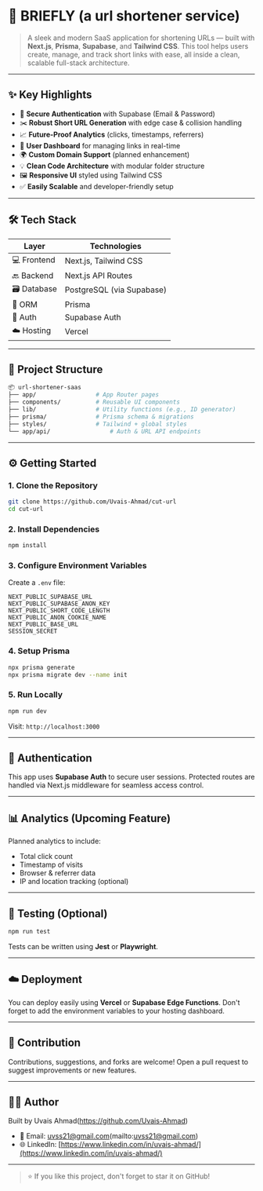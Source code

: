 # 🚀 BRIEFLY (a url shortener service)

> A sleek and modern SaaS application for shortening URLs — built with **Next.js**, **Prisma**, **Supabase**, and **Tailwind CSS**. This tool helps users create, manage, and track short links with ease, all inside a clean, scalable full-stack architecture.

---

## ✨ Key Highlights

* 🔐 **Secure Authentication** with Supabase (Email & Password)
* ✂️ **Robust Short URL Generation** with edge case & collision handling
* 📈 **Future-Proof Analytics** (clicks, timestamps, referrers)
* 🧾 **User Dashboard** for managing links in real-time
* 🌍 **Custom Domain Support** (planned enhancement)
* 💡 **Clean Code Architecture** with modular folder structure
* 🖼️ **Responsive UI** styled using Tailwind CSS
* ✅ **Easily Scalable** and developer-friendly setup

---

## 🛠 Tech Stack

| Layer       | Technologies                |
| ----------- | --------------------------- |
| 💻 Frontend | Next.js, Tailwind CSS       |
| 🔙 Backend  | Next.js API Routes          |
| 🗃 Database | PostgreSQL (via Supabase)   |
| 🔄 ORM      | Prisma                      |
| 🔐 Auth     | Supabase Auth               |
| ☁️ Hosting  | Vercel           |

---

## 🧩 Project Structure

```bash
📦 url-shortener-saas
├── app/                 # App Router pages
├── components/          # Reusable UI components
├── lib/                 # Utility functions (e.g., ID generator)
├── prisma/              # Prisma schema & migrations
├── styles/              # Tailwind + global styles
└── app/api/                 # Auth & URL API endpoints
```

---

## ⚙️ Getting Started

### 1. Clone the Repository

```bash
git clone https://github.com/Uvais-Ahmad/cut-url
cd cut-url
```

### 2. Install Dependencies

```bash
npm install
```

### 3. Configure Environment Variables

Create a `.env` file:

```env
NEXT_PUBLIC_SUPABASE_URL
NEXT_PUBLIC_SUPABASE_ANON_KEY
NEXT_PUBLIC_SHORT_CODE_LENGTH
NEXT_PUBLIC_ANON_COOKIE_NAME
NEXT_PUBLIC_BASE_URL
SESSION_SECRET
```

### 4. Setup Prisma

```bash
npx prisma generate
npx prisma migrate dev --name init
```

### 5. Run Locally

```bash
npm run dev
```

Visit: `http://localhost:3000`

---

## 🔐 Authentication

This app uses **Supabase Auth** to secure user sessions. Protected routes are handled via Next.js middleware for seamless access control.

---

## 📊 Analytics (Upcoming Feature)

Planned analytics to include:

* Total click count
* Timestamp of visits
* Browser & referrer data
* IP and location tracking (optional)

---

## 🧪 Testing (Optional)

```bash
npm run test
```

Tests can be written using **Jest** or **Playwright**.

---

## ☁️ Deployment

You can deploy easily using **Vercel** or **Supabase Edge Functions**. Don't forget to add the environment variables to your hosting dashboard.

---

## 🤝 Contribution

Contributions, suggestions, and forks are welcome! Open a pull request to suggest improvements or new features.

---

## 👨‍💻 Author

Built by Uvais Ahmad(https://github.com/Uvais-Ahmad)

* 📧 Email: uvss21@gmail.com(mailto:uvss21@gmail.com)
* 🌐 LinkedIn: [https://www.linkedin.com/in/uvais-ahmad/](https://www.linkedin.com/in/uvais-ahmad/)

---

> ⭐ If you like this project, don't forget to star it on GitHub!
